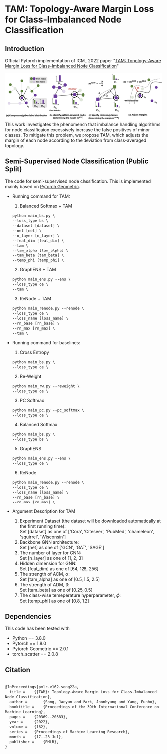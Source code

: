 # TAM: Topology-Aware Margin Loss for Class-Imbalanced Node Classification

## Introduction

Official Pytorch implementation of ICML 2022 paper "[TAM: Topology-Aware Margin Loss for Class-Imbalanced Node Classification](https://proceedings.mlr.press/v162/song22a)"

![Overview Figure](figures/tam_concept.png)
This work investigates the phenomenon that imbalance handling algorithms for node classificaion excessively increase the false positives of minor classes.
To mitigate this problem, we propose TAM, which adjusts the margin of each node according to the deviation from class-averaged topology.

## Semi-Supervised Node Classification (Public Split)

The code for semi-supervised node classification. 
This is implemented mainly based on [Pytorch Geometric](https://github.com/rusty1s/pytorch_geometric).

- Running command for TAM:
  1. Balanced Softmax + TAM
    ```
    python main_bs.py \
    --loss_type bs \
    --dataset [dataset] \
    --net [net] \
    --n_layer [n_layer] \
    --feat_dim [feat_dim] \
    --tam \
    --tam_alpha [tam_alpha] \
    --tam_beta [tam_beta] \
    --temp_phi [temp_phi] \
    ```
  2. GraphENS + TAM
    ```
    python main_ens.py --ens \
    --loss_type ce \
    --tam \
    ```
  3. ReNode + TAM
    ```
    python main_renode.py --renode \
    --loss_type ce \
    --loss_name [loss_name] \
    --rn_base [rn_base] \
    --rn_max [rn_max] \
    --tam \
    ```

- Running command for baselines:
  1. Cross Entropy
    ```
    python main_bs.py \
    --loss_type ce \
    ```
  2. Re-Weight
    ```
    python main_rw.py --reweight \
    --loss_type ce \
    ```
  3. PC Softmax
    ```
    python main_pc.py --pc_softmax \
    --loss_type ce \
    ```
  4. Balanced Softmax
    ```
    python main_bs.py \
    --loss_type bs \ 
    ```
  5. GraphENS
    ```
    python main_ens.py --ens \
    --loss_type ce \ 
    ```
  6. ReNode
    ```
    python main_renode.py --renode \
    --loss_type ce \
    --loss_name [loss_name] \
    --rn_base [rn_base] \
    --rn_max [rn_max] \
    ```

- Argument Description for TAM
  1. Experiment Dataset (the dataset will be downloaded automatically at the first running time):\
       Set [dataset] as one of ['Cora', 'Citeseer', 'PubMed', 'chameleon', 'squirrel', 'Wisconsin']
  2. Backbone GNN architecture:\
       Set [net] as one of ['GCN', 'GAT', 'SAGE']
  3. The number of layer for GNN:\
       Set [n_layer] as one of [1, 2, 3]
  4. Hidden dimension for GNN:\
       Set [feat_dim] as one of [64, 128, 256]
  5. The strength of ACM, α:\
       Set [tam_alpha] as one of [0.5, 1.5, 2.5]
  6. The strength of ADM, β:\
       Set [tam_beta] as one of [0.25, 0.5]
  7. The class-wise temeperature hyperparameter, 𝜙: \
       Set [temp_phi] as one of [0.8, 1.2]


## Dependencies
This code has been tested with 
- Python == 3.8.0
- Pytorch == 1.8.0
- Pytorch Geometric == 2.0.1
- torch_scatter == 2.0.8

## Citation
```

@InProceedings{pmlr-v162-song22a,
  title = 	 {{TAM}: Topology-Aware Margin Loss for Class-Imbalanced Node Classification},
  author =       {Song, Jaeyun and Park, Joonhyung and Yang, Eunho},
  booktitle = 	 {Proceedings of the 39th International Conference on Machine Learning},
  pages = 	 {20369--20383},
  year = 	 {2022},
  volume = 	 {162},
  series = 	 {Proceedings of Machine Learning Research},
  month = 	 {17--23 Jul},
  publisher =    {PMLR},
}

```
